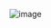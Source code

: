 ![image](https://github.com/heyShubham69/image_gridview_jetpack_compose/assets/131604922/6f77d186-a73a-41bd-abc4-2b0ac3b6f65d)
